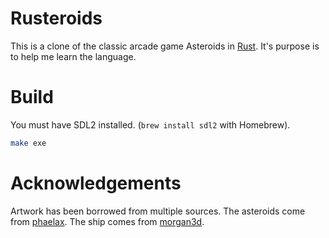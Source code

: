 # Rusteroids

This is a clone of the classic arcade game Asteroids in
[Rust](http://rust-lang.org). It's purpose is to help me learn the language.

# Build

You must have SDL2 installed. (`brew install sdl2` with Homebrew).

```sh
make exe
```

# Acknowledgements

Artwork has been borrowed from multiple sources. The asteroids come from
[phaelax](http://opengameart.org/content/asteroids). The ship comes from
[morgan3d](http://opengameart.org/content/2d-spaceship-sprites-with-engines).
